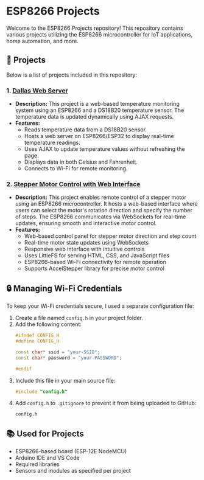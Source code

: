 # ESP8266 Projects

Welcome to the ESP8266 Projects repository! This repository contains various projects utilizing the ESP8266 microcontroller for IoT applications, home automation, and more.


## 🚀 Projects
Below is a list of projects included in this repository:

### 1. [Dallas Web Server](projects/dallas_webserver)
- **Description:** This project is a web-based temperature monitoring system using an ESP8266 and a DS18B20 temperature sensor. The temperature data is updated dynamically using AJAX requests.
- **Features:**
  - Reads temperature data from a DS18B20 sensor.
  - Hosts a web server on ESP8266/ESP32 to display real-time temperature readings.
  - Uses AJAX to update temperature values without refreshing the page.
  - Displays data in both Celsius and Fahrenheit.
  - Connects to Wi-Fi for remote monitoring.
 
### 2. [Stepper Motor Control with Web Interface](projects/stepper_motor_websocket)
- **Description:** This project enables remote control of a stepper motor using an ESP8266 microcontroller. It hosts a web-based interface where users can select the motor's rotation direction and specify the number of steps. The ESP8266 communicates via WebSockets for real-time updates, ensuring smooth and interactive motor control.
- **Features:**
  - Web-based control panel for stepper motor direction and step count
  - Real-time motor state updates using WebSockets
  - Responsive web interface with intuitive controls
  - Uses LittleFS for serving HTML, CSS, and JavaScript files
  - ESP8266-based Wi-Fi connectivity for remote operation
  - Supports AccelStepper library for precise motor control


## 🔒 Managing Wi-Fi Credentials
To keep your Wi-Fi credentials secure, I used a separate configuration file:
1. Create a file named `config.h` in your project folder.
2. Add the following content:
   ```cpp
   #ifndef CONFIG_H
   #define CONFIG_H

   const char* ssid = "your-SSID";
   const char* password = "your-PASSWORD";

   #endif
   ```
3. Include this file in your main source file:
   ```cpp
   #include "config.h"
   ```
4. Add `config.h` to `.gitignore` to prevent it from being uploaded to GitHub:
   ```
   config.h
   ```

## 📚 Used for Projects
- ESP8266-based board (ESP-12E NodeMCU)
- Arduino IDE and VS Code
- Required libraries
- Sensors and modules as specified per project
